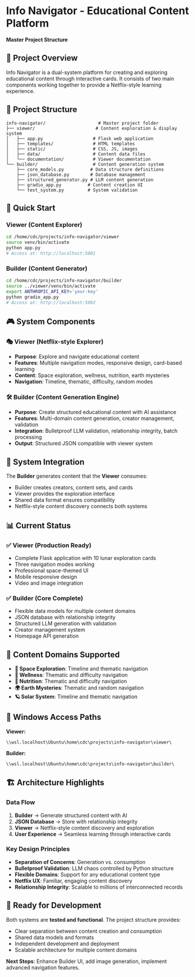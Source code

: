 # Info Navigator - Educational Content Platform

**Master Project Structure**

## 🎯 Project Overview
Info Navigator is a dual-system platform for creating and exploring educational content through interactive cards. It consists of two main components working together to provide a Netflix-style learning experience.

## 📁 Project Structure

```
info-navigator/                    # Master project folder
├── viewer/                       # Content exploration & display system
│   ├── app.py                   # Flask web application  
│   ├── templates/               # HTML templates
│   ├── static/                  # CSS, JS, images
│   ├── data/                    # Content data files
│   └── documentation/           # Viewer documentation
└── builder/                     # Content generation system
    ├── core_models.py          # Data structure definitions
    ├── json_database.py        # Database management
    ├── structured_generator.py # LLM content generation
    ├── gradio_app.py          # Content creation UI
    └── test_system.py         # System validation
```

## 🚀 Quick Start

### Viewer (Content Explorer)
```bash
cd /home/cdc/projects/info-navigator/viewer
source venv/bin/activate
python app.py
# Access at: http://localhost:5001
```

### Builder (Content Generator)  
```bash
cd /home/cdc/projects/info-navigator/builder
source ../viewer/venv/bin/activate
export ANTHROPIC_API_KEY='your-key'
python gradio_app.py
# Access at: http://localhost:5002
```

## 🎮 System Components

### 🎭 **Viewer** (Netflix-style Explorer)
- **Purpose**: Explore and navigate educational content
- **Features**: Multiple navigation modes, responsive design, card-based learning
- **Content**: Space exploration, wellness, nutrition, earth mysteries
- **Navigation**: Timeline, thematic, difficulty, random modes

### 🛠️ **Builder** (Content Generation Engine)
- **Purpose**: Create structured educational content with AI assistance
- **Features**: Multi-domain content generation, creator management, validation
- **Integration**: Bulletproof LLM validation, relationship integrity, batch processing
- **Output**: Structured JSON compatible with viewer system

## 🔗 System Integration

The **Builder** generates content that the **Viewer** consumes:
- Builder creates creators, content sets, and cards
- Viewer provides the exploration interface
- Shared data format ensures compatibility
- Netflix-style content discovery connects both systems

## 📊 Current Status

### ✅ **Viewer (Production Ready)**
- Complete Flask application with 10 lunar exploration cards
- Three navigation modes working
- Professional space-themed UI
- Mobile responsive design
- Video and image integration

### ✅ **Builder (Core Complete)**
- Flexible data models for multiple content domains
- JSON database with relationship integrity
- Structured LLM generation with validation
- Creator management system
- Homepage API generation

## 🎯 Content Domains Supported

- **🚀 Space Exploration**: Timeline and thematic navigation
- **💚 Wellness**: Thematic and difficulty navigation
- **🥗 Nutrition**: Thematic and difficulty navigation  
- **🌍 Earth Mysteries**: Thematic and random navigation
- **🪐 Solar System**: Timeline and thematic navigation

## 📍 Windows Access Paths

**Viewer:**
```
\\wsl.localhost\Ubuntu\home\cdc\projects\info-navigator\viewer\
```

**Builder:**
```
\\wsl.localhost\Ubuntu\home\cdc\projects\info-navigator\builder\
```

## 🏗️ Architecture Highlights

### Data Flow
1. **Builder** → Generate structured content with AI
2. **JSON Database** → Store with relationship integrity
3. **Viewer** → Netflix-style content discovery and exploration
4. **User Experience** → Seamless learning through interactive cards

### Key Design Principles
- **Separation of Concerns**: Generation vs. consumption
- **Bulletproof Validation**: LLM chaos controlled by Python structure
- **Flexible Domains**: Support for any educational content type
- **Netflix UX**: Familiar, engaging content discovery
- **Relationship Integrity**: Scalable to millions of interconnected records

## 🎉 Ready for Development

Both systems are **tested and functional**. The project structure provides:
- Clear separation between content creation and consumption
- Shared data models and formats
- Independent development and deployment
- Scalable architecture for multiple content domains

**Next Steps**: Enhance Builder UI, add image generation, implement advanced navigation features.
